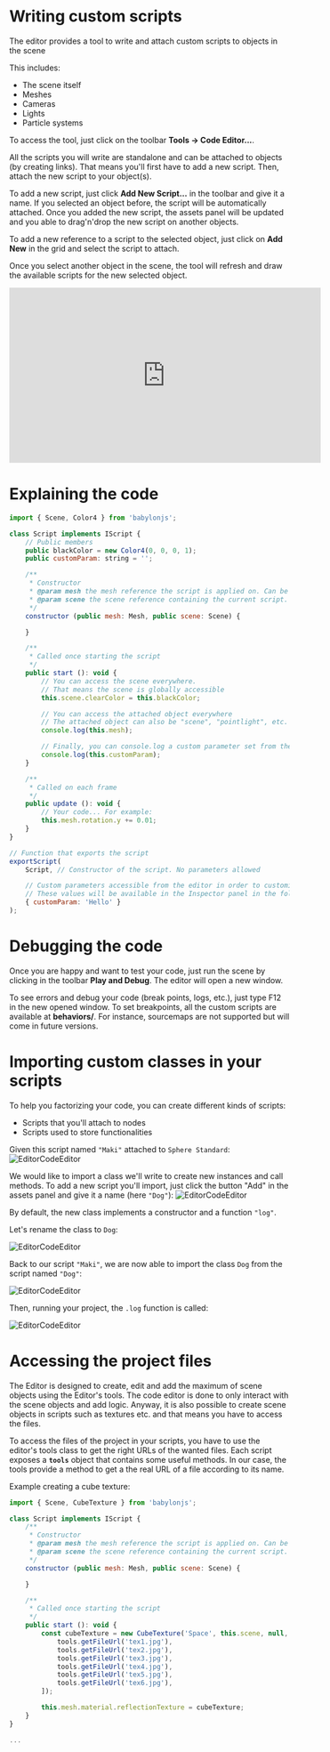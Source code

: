 # Writing custom scripts

The editor provides a tool to write and attach custom scripts to objects in the scene

This includes:
* The scene itself
* Meshes
* Cameras
* Lights
* Particle systems

To access the tool, just click on the toolbar **Tools -> Code Editor...**.

All the scripts you will write are standalone and can be attached to objects (by creating links).
That means you'll first have to add a new script. Then, attach the new script to your object(s).

To add a new script, just click **Add New Script...** in the toolbar and give it a name. If you selected an object before, the script will be automatically attached.
Once you added the new script, the assets panel will be updated and you able to drag'n'drop the new script on another objects.

To add a new reference to a script to the selected object, just click on **Add New** in the grid and select the script to attach.

Once you select another object in the scene, the tool will refresh and draw the available scripts for the new selected object.

<iframe width="560" height="315" src="https://www.youtube.com/embed/6U87lDX8i3A" frameborder="0" allow="autoplay; encrypted-media" allowFullScreen></iframe>

# Explaining the code

```javascript
import { Scene, Color4 } from 'babylonjs';

class Script implements IScript {
    // Public members
    public blackColor = new Color4(0, 0, 0, 1);
    public customParam: string = '';

    /**
     * Constructor
     * @param mesh the mesh reference the script is applied on. Can be of type "Scene", "Light", etc.
     * @param scene the scene reference containing the current script.
     */
    constructor (public mesh: Mesh, public scene: Scene) {

    }

    /**
     * Called once starting the script
     */
    public start (): void {
        // You can access the scene everywhere.
        // That means the scene is globally accessible
        this.scene.clearColor = this.blackColor;

        // You can access the attached object everywhere
        // The attached object can also be "scene", "pointlight", etc.
        console.log(this.mesh);

        // Finally, you can console.log a custom parameter set from the editor
        console.log(this.customParam);
    }

    /**
     * Called on each frame
     */
    public update (): void {
        // Your code... For example:
        this.mesh.rotation.y += 0.01;
    }
}

// Function that exports the script
exportScript(
    Script, // Constructor of the script. No parameters allowed

    // Custom parameters accessible from the editor in order to customize the script.
    // These values will be available in the Inspector panel in the folder 'Script'
    { customParam: 'Hello' }
);
```

# Debugging the code
Once you are happy and want to test your code, just run the scene by clicking in the toolbar **Play and Debug**. The editor will open a new window.

To see errors and debug your code (break points, logs, etc.), just type F12 in the new opened window. To set breakpoints, all the custom scripts are available at **behaviors/**. For instance, sourcemaps are not supported but will come in future versions.

# Importing custom classes in your scripts

To help you factorizing your code, you can create different kinds of scripts:
* Scripts that you'll attach to nodes
* Scripts used to store functionalities

Given this script named `"Maki"` attached to `Sphere Standard`:
![EditorCodeEditor](/img/extensions/Editor/CodeEditor/maki.png)

We would like to import a class we'll write to create new instances and call methods. To add a new script you'll import, just click the button "Add" in the assets panel and give it a name (here `"Dog"`):
![EditorCodeEditor](/img/extensions/Editor/CodeEditor/dog.png)

By default, the new class implements a constructor and a function `"log"`.

Let's rename the class to `Dog`:

![EditorCodeEditor](/img/extensions/Editor/CodeEditor/class_dog.png)

Back to our script `"Maki"`, we are now able to import the class `Dog` from the script named `"Dog"`:

![EditorCodeEditor](/img/extensions/Editor/CodeEditor/maki_final.png)

Then, running your project, the `.log` function is called:

![EditorCodeEditor](/img/extensions/Editor/CodeEditor/maki_result.png)

# Accessing the project files
The Editor is designed to create, edit and add the maximum of scene objects using the Editor's tools. The code editor is done to only interact with the scene objects and add logic.
Anyway, it is also possible to create scene objects in scripts such as textures etc. and that means you have to access the files.

To access the files of the project in your scripts, you have to use the editor's tools class to get the right URLs of the wanted files.
Each script exposes a **`tools`** object that contains some useful methods. In our case, the tools provide a method to get a the real URL of a file according to its name.

Example creating a cube texture:

```javascript
import { Scene, CubeTexture } from 'babylonjs';

class Script implements IScript {
    /**
     * Constructor
     * @param mesh the mesh reference the script is applied on. Can be of type "Scene", "Light", etc.
     * @param scene the scene reference containing the current script.
     */
    constructor (public mesh: Mesh, public scene: Scene) {

    }

    /**
     * Called once starting the script
     */
    public start (): void {
        const cubeTexture = new CubeTexture('Space', this.scene, null, false, [
            tools.getFileUrl('tex1.jpg'),
            tools.getFileUrl('tex2.jpg'),
            tools.getFileUrl('tex3.jpg'),
            tools.getFileUrl('tex4.jpg'),
            tools.getFileUrl('tex5.jpg'),
            tools.getFileUrl('tex6.jpg'),
        ]);

        this.mesh.material.reflectionTexture = cubeTexture;
    }
}

...
```